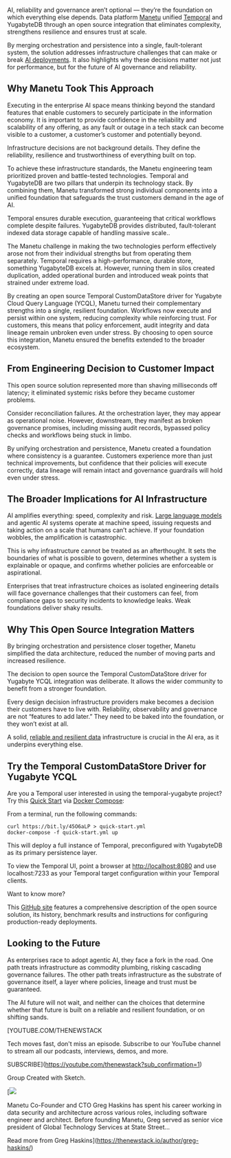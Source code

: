 AI, reliability and governance aren’t optional — they’re the foundation on which everything else depends. Data platform [Manetu](https://www.manetu.com/) unified [Temporal](https://thenewstack.io/temporal-tackles-microservice-reliability-headaches/) and YugabyteDB through an open source integration that eliminates complexity, strengthens resilience and ensures trust at scale.

By merging orchestration and persistence into a single, fault-tolerant system, the solution addresses infrastructure challenges that can make or break [AI deployments](https://thenewstack.io/ai-operations/). It also highlights why these decisions matter not just for performance, but for the future of AI governance and reliability.

## **Why Manetu Took This Approach**

Executing in the enterprise AI space means thinking beyond the standard features that enable customers to securely participate in the information economy. It is important to provide confidence in the reliability and scalability of any offering, as any fault or outage in a tech stack can become visible to a customer, a customer’s customer and potentially beyond.

Infrastructure decisions are not background details. They define the reliability, resilience and trustworthiness of everything built on top.

To achieve these infrastructure standards, the Manetu engineering team prioritized proven and battle-tested technologies. Temporal and YugabyteDB are two pillars that underpin its technology stack. By combining them, Manetu transformed strong individual components into a unified foundation that safeguards the trust customers demand in the age of AI.

Temporal ensures durable execution, guaranteeing that critical workflows complete despite failures. YugabyteDB provides distributed, fault-tolerant indexed data storage capable of handling massive scale..

The Manetu challenge in making the two technologies perform effectively arose not from their individual strengths but from operating them separately. Temporal requires a high-performance, durable store, something YugabyteDB excels at. However, running them in silos created duplication, added operational burden and introduced weak points that strained under extreme load.

By creating an open source Temporal CustomDataStore driver for Yugabyte Cloud Query Language (YCQL), Manetu turned their complementary strengths into a single, resilient foundation. Workflows now execute and persist within one system, reducing complexity while reinforcing trust. For customers, this means that policy enforcement, audit integrity and data lineage remain unbroken even under stress. By choosing to open source this integration, Manetu ensured the benefits extended to the broader ecosystem.

## **From Engineering Decision to Customer Impact**

This open source solution represented more than shaving milliseconds off latency; it eliminated systemic risks before they became customer problems.

Consider reconciliation failures. At the orchestration layer, they may appear as operational noise. However, downstream, they manifest as broken governance promises, including missing audit records, bypassed policy checks and workflows being stuck in limbo.

By unifying orchestration and persistence, Manetu created a foundation where consistency is a guarantee. Customers experience more than just technical improvements, but confidence that their policies will execute correctly, data lineage will remain intact and governance guardrails will hold even under stress.

## **The Broader Implications for AI Infrastructure**

AI amplifies everything: speed, complexity and risk. [Large language models](https://thenewstack.io/7-guiding-principles-for-working-with-llms/) and agentic AI systems operate at machine speed, issuing requests and taking action on a scale that humans can’t achieve. If your foundation wobbles, the amplification is catastrophic.

This is why infrastructure cannot be treated as an afterthought. It sets the boundaries of what is possible to govern, determines whether a system is explainable or opaque, and confirms whether policies are enforceable or aspirational.

Enterprises that treat infrastructure choices as isolated engineering details will face governance challenges that their customers can feel, from compliance gaps to security incidents to knowledge leaks. Weak foundations deliver shaky results.

## **Why This Open Source Integration Matters**

By bringing orchestration and persistence closer together, Manetu simplified the data architecture, reduced the number of moving parts and increased resilience.

The decision to open source the Temporal CustomDataStore driver for Yugabyte YCQL integration was deliberate. It allows the wider community to benefit from a stronger foundation.

Every design decision infrastructure providers make becomes a decision their customers have to live with. Reliability, observability and governance are not “features to add later.” They need to be baked into the foundation, or they won’t exist at all.

A solid, [reliable and resilient data](https://thenewstack.io/its-time-for-data-reliability-engineering/) infrastructure is crucial in the AI era, as it underpins everything else.

## **Try the Temporal CustomDataStore Driver for Yugabyte YCQL**

Are you a Temporal user interested in using the temporal-yugabyte project? Try this [Quick Start](https://github.com/manetu/temporal-yugabyte?tab=readme-ov-file#quickstart) via [Docker Compose](https://docs.docker.com/compose/):

From a terminal, run the following commands:

```
curl https://bit.ly/45O6aLP > quick-start.yml
docker-compose -f quick-start.yml up
```

This will deploy a full instance of Temporal, preconfigured with YugabyteDB as its primary persistence layer.

To view the Temporal UI, point a browser at <http://localhost:8080> and use localhost:7233 as your Temporal target configuration within your Temporal clients.

Want to know more?

This [GitHub site](https://github.com/manetu/temporal-yugabyte) features a comprehensive description of the open source solution, its history, benchmark results and instructions for configuring production-ready deployments.

## **Looking to the Future**

As enterprises race to adopt agentic AI, they face a fork in the road. One path treats infrastructure as commodity plumbing, risking cascading governance failures. The other path treats infrastructure as the substrate of governance itself, a layer where policies, lineage and trust must be guaranteed.

The AI future will not wait, and neither can the choices that determine whether that future is built on a reliable and resilient foundation, or on shifting sands.

[YOUTUBE.COM/THENEWSTACK

Tech moves fast, don't miss an episode. Subscribe to our YouTube
channel to stream all our podcasts, interviews, demos, and more.

SUBSCRIBE](https://youtube.com/thenewstack?sub_confirmation=1)

Group
Created with Sketch.

[![](https://thenewstack.io/wp-content/uploads/2025/09/454f5c78-cropped-ae8727e7-greg-haskins-600x600.png)

Manetu Co-Founder and CTO Greg Haskins has spent his career working in data security and architecture across various roles, including software engineer and architect. Before founding Manetu, Greg served as senior vice president of Global Technology Services at State Street...

Read more from Greg Haskins](https://thenewstack.io/author/greg-haskins/)